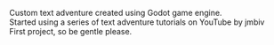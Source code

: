 Custom text adventure created using Godot game engine.<br>
Started using a series of text adventure tutorials on YouTube by jmbiv<br>
First project, so be gentle please.
